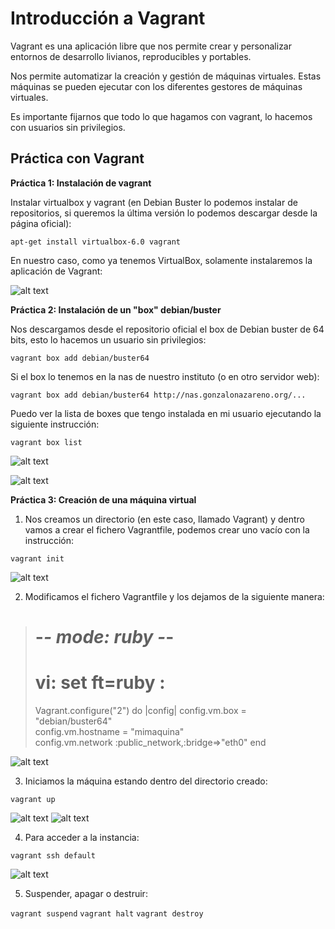 # Introducción a Vagrant

Vagrant es una aplicación libre que nos permite crear y personalizar
entornos de desarrollo livianos, reproducibles y portables.

Nos permite automatizar la creación y gestión de máquinas virtuales. Estas 
máquinas se pueden ejecutar con los diferentes gestores de máquinas virtuales.

Es importante fijarnos que todo lo que hagamos con vagrant, lo hacemos con
usuarios sin privilegios.

## Práctica con Vagrant


**Práctica 1: Instalación de vagrant**

Instalar virtualbox y vagrant (en Debian Buster lo podemos instalar de 
repositorios, si queremos la última versión lo podemos descargar desde 
la página oficial):

```apt-get install virtualbox-6.0 vagrant```

En nuestro caso, como ya tenemos VirtualBox, solamente instalaremos la 
aplicación de Vagrant:

![alt text](https://github.com/ManuelLoraRoman/Prueba/blob/master/Imágenes/install-vagrant.png)


**Práctica 2: Instalación de un "box" debian/buster**

Nos descargamos desde el repositorio oficial el box de Debian buster 
de 64 bits, esto lo hacemos un usuario sin privilegios:

```vagrant box add debian/buster64```

Si el box lo tenemos en la nas de nuestro instituto (o en otro servidor web):

```vagrant box add debian/buster64 http://nas.gonzalonazareno.org/...```

Puedo ver la lista de boxes que tengo instalada en mi usuario ejecutando 
la siguiente instrucción:

```vagrant box list```

![alt text](https://github.com/ManuelLoraRoman/Prueba/blob/master/Imágenes/box-debian.png)

![alt text](https://github.com/ManuelLoraRoman/Prueba/blob/master/Imágenes/list-box.png)


**Práctica 3: Creación de una máquina virtual**

1. Nos creamos un directorio (en este caso, llamado Vagrant) y dentro vamos 
a crear el fichero Vagrantfile, podemos crear uno vacío con la instrucción:

```vagrant init```

![alt text](https://github.com/ManuelLoraRoman/Prueba/blob/master/Imágenes/vagrant-init.png)


2. Modificamos el fichero Vagrantfile y los dejamos de la siguiente manera:

> # -*- mode: ruby -*-  
> # vi: set ft=ruby :  
> Vagrant.configure("2") do |config|
>		config.vm.box = "debian/buster64"  
>		config.vm.hostname = "mimaquina"  
>		config.vm.network :public_network,:bridge=>"eth0"
> end

![alt text](https://github.com/ManuelLoraRoman/Prueba/blob/master/Imágenes/vagrantfile.png)

3. Iniciamos la máquina estando dentro del directorio creado:

```vagrant up```

![alt text](https://github.com/ManuelLoraRoman/Prueba/blob/master/Imágenes/vagrant-up1.png)
![alt text](https://github.com/ManuelLoraRoman/Prueba/blob/master/Imágenes/vagrant-up2.png)


4. Para acceder a la instancia:

```vagrant ssh default```

![alt text](https://github.com/ManuelLoraRoman/Prueba/blob/master/Imágenes/sshdefault.png)


5. Suspender, apagar o destruir:

```vagrant suspend```
```vagrant halt```
```vagrant destroy```



